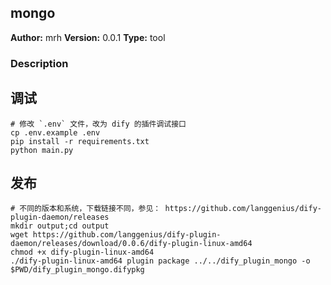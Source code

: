 ## mongo

**Author:** mrh
**Version:** 0.0.1
**Type:** tool

### Description


## 调试

```shell
# 修改 `.env` 文件，改为 dify 的插件调试接口
cp .env.example .env
pip install -r requirements.txt
python main.py
```
## 发布

```shell
# 不同的版本和系统，下载链接不同，参见： https://github.com/langgenius/dify-plugin-daemon/releases
mkdir output;cd output
wget https://github.com/langgenius/dify-plugin-daemon/releases/download/0.0.6/dify-plugin-linux-amd64
chmod +x dify-plugin-linux-amd64
./dify-plugin-linux-amd64 plugin package ../../dify_plugin_mongo -o $PWD/dify_plugin_mongo.difypkg
```
